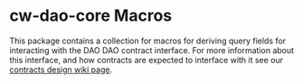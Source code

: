 # cw-dao-core Macros

This package contains a collection for macros for deriving query
fields for interacting with the DAO DAO contract interface. For more
information about this interface, and how contracts are expected to
interface with it see our [contracts design wiki
page](https://github.com/DA0-DA0/dao-contracts/wiki/DAO-DAO-Contracts-Design).
